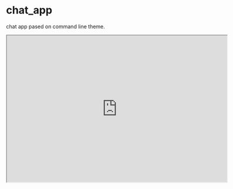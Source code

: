 # chat\_app

chat app pased on command line theme.

<iframe src="https://wikipedia.org/" width="600" height="400"></iframe>


